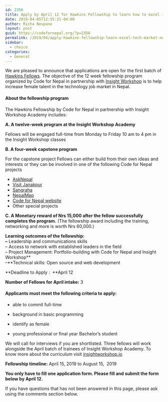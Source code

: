 ```yaml
---
id: 2356
title: Apply by April 12 for Hawkins Fellowship to learn how to excel in the tech market in Nepal
date: 2019-04-05T12:55:21-04:00
author: Richa Neupane
layout: post
guid: https://codefornepal.org/?p=2356
permalink: /2019/04/apply-hawkins-fellowship-learn-excel-tech-market-nepal/
sidebar:
  - choice
categories:
  - General
---
```

<p class="has-drop-cap">
  We are pleased to announce that applications are open for the first batch of <a href="https://codefornepal.org/2019/03/hawkins-fellowship/">Hawkins Fellows</a>. The objective of the 12 week fellowship program organized by Code for Nepal in partnership with <a href="https://insightworkshop.io/">Insight Workshop</a> is to help increase female talent in the technology job market in Nepal.
</p>

#### **About the fellowship program**

The Hawkins Fellowship by Code for Nepal in partnership with Insight Workshop Academy includes:

**A. A twelve-week program at the Insight Workshop Academy**

Fellows will be engaged full-time from Monday to Friday 10 am to 4 pm in the Insight Workshop <g class="gr_ gr\_3 gr-alert gr\_spell gr\_inline\_cards gr\_run\_anim ContextualSpelling ins-del multiReplace" id="3" data-gr-id="3">classes</g>

**<g class="gr_ gr\_3 gr-alert gr\_spell gr\_inline\_cards gr\_disable\_anim_appear ContextualSpelling ins-del multiReplace" id="3" data-gr-id="3">B. A</g> four-week capstone program** 

For the capstone project Fellows can either build from their own ideas and interests or they can be involved in one of the following Code for Nepal projects

  * [AskNepal](http://www.asknepal.info)
  * [Visit Janakpur](http://www.visitjanakpur.com)
  * [Sangraha](http://www.sangraha.org)
  * [NepalMap](http://www.nepalmap.org)
  * [Code for Nepal website](https://codefornepal.org)
  * Other special projects

**C. A Monetary reward of Nrs 15,000 after the fellow successfully completes the program.** (The fellowship award including the training, networking and more is worth Nrs 60,000.)  


**Learning outcomes of the fellowship:  
&#8211;** Leadership and communications skills  
&#8211; Access to network with established leaders in the field  
&#8211; Project Management: Portfolio-building with Code for Nepal and Insight Workshop**  
&#8211;**Technical skills: Open source and web development 

**Deadline to Apply : &nbsp;**April 12 

**Number of Fellows for April intake:** 3  


#### **Applicants must meet the following criteria to apply:**

  * able to commit full-time

  * background in basic programming

  * identify as female

  * young professional or final year Bachelor&#8217;s student

We will call for interviews if you are shortlisted. Three fellows will work alongside the April batch of trainees of Insight Workshop Academy. To know more about the curriculum visit [insightworkshop.io](https://insightworkshop.io/)  


**Fellowship timeline:** April 15, 2019 to August 15, &nbsp;2019  


**You only have to fill one application form. Please fill and submit the form below by April 12.**

If you have questions that has not been answered in this page, please ask using the comments section below.